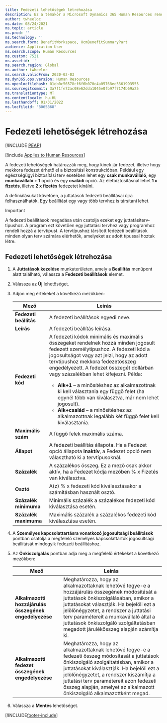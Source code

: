 ```yaml
---
title: Fedezeti lehetőségek létrehozása
description: Ez a témakör a Microsoft Dynamics 365 Human Resources rendszerben található, a résztvevők által egy juttatási tervben vagy programban választott fedezeti lehetőségeket ismerteti.
author: twheeloc
ms.date: 08/24/2021
ms.topic: article
ms.prod: ''
ms.technology: ''
ms.search.form: BenefitWorkspace, HcmBenefitSummaryPart
audience: Application User
ms.search.scope: Human Resources
ms.custom: 7521
ms.assetid: ''
ms.search.region: Global
ms.author: twheeloc
ms.search.validFrom: 2020-02-03
ms.dyn365.ops.version: Human Resources
ms.openlocfilehash: 01eb0c56578cf6f6b070c4a05768ec5361993555
ms.sourcegitcommit: 3a7f1fe72ac08e62dda1045e0fb97f7174b69a25
ms.translationtype: MT
ms.contentlocale: hu-HU
ms.lasthandoff: 01/31/2022
ms.locfileid: "8065868"
---
```

# <a name="create-coverage-options"></a>Fedezeti lehetőségek létrehozása


[!INCLUDE [PEAP](../includes/peap-2.md)]

[!include [Applies to Human Resources](../includes/applies-to-hr.md)]

A fedezeti lehetőségek határozzák meg, hogy kinek jár fedezet, illetve hogy mekkora fedezet érhető el a biztosítási konstrukcióban. Például egy egészségügyi biztosítási terv esetében lehet egy **csak munkavállaló**, egy **munkavállaló + 1** opció és egy **családi** opció. Az életbiztosításnál lehet **1 x fizetés**, illetve **2 x fizetés** fedezetet kínálni.

A definiálásukat követően, a juttatások fedezeti beállításai újra felhasználhatók. Egy beállítást egy vagy több tervhez is társítani lehet.

> [!IMPORTANT]
> A fedezeti beállítások megadása után csatolja ezeket egy juttatásiterv-típushoz. A program ezt követően egy juttatási tervhez vagy programhoz rendeli hozzá a tervtípust. A tervtípushoz társított fedezeti beállítások minden olyan terv számára elérhetők, amelyeket az adott típussal hoztak létre.

## <a name="create-coverage-options"></a>Fedezeti lehetőségek létrehozása
1. A **Juttatások kezelése** munkaterületen, amely a **Beállítás** menüpont alatt található, válassza a **Fedezeti beállítások** elemet.

2. Válassza az **Új** lehetőséget.

3. Adjon meg értékeket a következő mezőkben:

   | Mező | Leírás |
   | --- | --- |
   | **Fedezeti beállítás** | A fedezeti beállítások egyedi neve. |
   | **Leírás** | A fedezeti beállítás leírása. |
   | **Fedezeti kód** | A fedezeti kódok minimális és maximális összegeket rendelnek hozzá minden jogosult fedezett személytípushoz. A fedezeti kód a jogosultságot vagy azt jelzi, hogy az adott tervtípushoz mekkora fedezetösszeg engedélyezett. A fedezet összegét dollárban vagy százalékban lehet kifejezni. Példa:<ul><li>**Alk+1** – a minősítéshez az alkalmazottnak ki kell választania egy függő felet (ha egynél több van kiválasztva, már nem lehet jogosult).</li><li>**Alk+család** – a minősítéshez az alkalmazottnak legalább két függő felet kell kiválasztania.</li></ul> |
   | **Maximális szám** | A függő felek maximális száma. |
   | **Állapot** | A fedezeti beállítás állapota. Ha a Fedezet opció állapota **Inaktív**, a Fedezet opció nem választható ki a tervtípusoknál. |
   | **Százalék** | A százalékos összeg. Ez a mező csak akkor aktív, ha a Fedezet kódja mezőben % x Fizetés van kiválasztva. |
   | **Osztó** | A(z) % x fedezeti kód kiválasztásakor a számításban használt osztó. |
   | **Százalék minimuma** | Minimális százalék a százalékos fedezeti kód kiválasztása esetén. |
   | **Százalék maximuma** | Maximális százalék a százalékos fedezeti kód kiválasztása esetén. |

4. A **Személyes kapcsolattartásra vonatkozó jogosultsági beállítások** pontban csatolja a megfelelő személyes kapcsolattartók jogosultsági beállítását mindegyik fedezeti beállításhoz.

5. Az **Önkiszolgálás** pontban adja meg a megfelelő értékeket a következő mezőkben:

   | Mező | Leírás |
   | --- | --- |
   | **Alkalmazotti hozzájárulás összegének engedélyezése** | Meghatározza, hogy az alkalmazottaknak lehetővé tegye-e a hozzájárulás összegének módosítását a juttatások önkiszolgálásában, amikor a juttatásokat választják. Ha bejelöli ezt a jelölőnégyzetet, a rendszer a juttatási terv paramétereit a munkavállaló által a juttatások önkiszolgáló szolgáltatásban megadott járulékösszeg alapján számítja ki. |
   | **Alkalmazotti fedezet összegének engedélyezése** | Meghatározza, hogy az alkalmazottaknak lehetővé tegye-e a fedezeti összeg módosítását a juttatások önkiszolgáló szolgáltatásban, amikor a juttatásokat kiválasztják. Ha bejelöli ezt a jelölőnégyzetet, a rendszer kiszámítja a juttatási terv paramétereit azon fedezeti összeg alapján, amelyet az alkalmazott önkiszolgáló alkalmazottként megad. |

6. Válassza a **Mentés** lehetőséget. 


[!INCLUDE[footer-include](../includes/footer-banner.md)]

